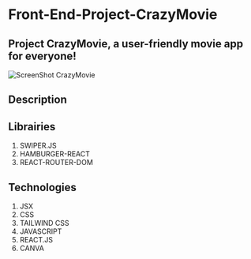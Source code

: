 # Front-End-Project-CrazyMovie
## Project CrazyMovie, a user-friendly movie app for everyone!
![ScreenShot CrazyMovie](https://github.com/GMKRAKEN23/Front-end-Project-CrazyMovie/assets/149949090/ece97e5f-7401-462b-a762-d1c0e4e985be)

## Description 

## Librairies 
1. SWIPER.JS  
2. HAMBURGER-REACT
3. REACT-ROUTER-DOM

## Technologies
1. JSX
2. CSS
3. TAILWIND CSS
4. JAVASCRIPT 
5. REACT.JS
6. CANVA
